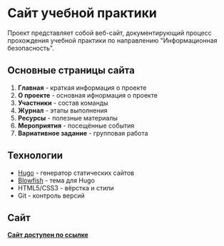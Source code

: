 # Сайт учебной практики 

Проект представляет собой веб-сайт, документирующий процесс прохождения учебной практики по направлению "Информационная безопасность".

## Основные страницы сайта

1. **Главная** - краткая информация о проекте
2. **О проекте** - основная ифнормация о проекте
3. **Участники** - состав команды   
4. **Журнал** - этапы выполнения   
5. **Ресурсы** - полезные материалы  
6. **Мероприятия** - посещённые события  
7. **Вариативное задание** - групповая работа  

## Технологии

- [Hugo](https://gohugo.io/) - генератор статических сайтов  
- [Blowfish](https://blowfish.page/) - тема для Hugo  
- HTML5/CSS3 - вёрстка и стили  
- Git - контроль версий  

## Сайт
**[Сайт доступен по ссылке](https://stepanstoliarzh.github.io/practice-2025-Stoliarzh-Panin-Boykov/)**
